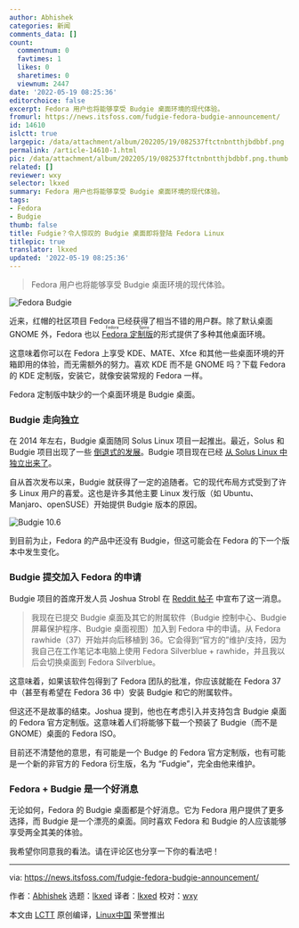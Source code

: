 ```yaml
---
author: Abhishek
categories: 新闻
comments_data: []
count:
  commentnum: 0
  favtimes: 1
  likes: 0
  sharetimes: 0
  viewnum: 2447
date: '2022-05-19 08:25:36'
editorchoice: false
excerpt: Fedora 用户也将能够享受 Budgie 桌面环境的现代体验。
fromurl: https://news.itsfoss.com/fudgie-fedora-budgie-announcement/
id: 14610
islctt: true
largepic: /data/attachment/album/202205/19/082537ftctnbntthjbdbbf.png
permalink: /article-14610-1.html
pic: /data/attachment/album/202205/19/082537ftctnbntthjbdbbf.png.thumb.jpg
related: []
reviewer: wxy
selector: lkxed
summary: Fedora 用户也将能够享受 Budgie 桌面环境的现代体验。
tags:
- Fedora
- Budgie
thumb: false
title: Fudgie？令人惊叹的 Budgie 桌面即将登陆 Fedora Linux
titlepic: true
translator: lkxed
updated: '2022-05-19 08:25:36'
---
```



> 
> Fedora 用户也将能够享受 Budgie 桌面环境的现代体验。
> 
> 
> 


![Fedora Budgie](/data/attachment/album/202205/19/082537ftctnbntthjbdbbf.png)


近来，红帽的社区项目 Fedora 已经获得了相当不错的用户群。除了默认桌面 GNOME 外，Fedora 也以 <ruby> <a href="https://spins.fedoraproject.org">  Fedora 定制版 </a> <rt>  Fedora Spins </rt></ruby> 的形式提供了多种其他桌面环境。


这意味着你可以在 Fedora 上享受 KDE、MATE、Xfce 和其他一些桌面环境的开箱即用的体验，而无需额外的努力。喜欢 KDE 而不是 GNOME 吗？下载 Fedora 的 KDE 定制版，安装它，就像安装常规的 Fedora 一样。


Fedora 定制版中缺少的一个桌面环境是 Budgie 桌面。


### Budgie 走向独立


在 2014 年左右，Budgie 桌面随同 Solus Linux 项目一起推出。最近，Solus 和 Budgie 项目出现了一些 [倒退式的发展](https://news.itsfoss.com/solus-co-lead-resign-budgie-serpent/)。Budgie 项目现在已经 [从 Solus Linux 中独立出来了](https://news.itsfoss.com/budgie-10-6-release/)。


自从首次发布以来，Budgie 就获得了一定的追随者。它的现代布局方式受到了许多 Linux 用户的喜爱。这也是许多其他主要 Linux 发行版（如 Ubuntu、Manjaro、openSUSE）开始提供 Budgie 版本的原因。


![Budgie 10.6](/data/attachment/album/202205/19/082537wmmmb7x3mx1hnj81.jpg)


到目前为止，Fedora 的产品中还没有 Budgie，但这可能会在 Fedora 的下一个版本中发生变化。


### Budgie 提交加入 Fedora 的申请


Budgie 项目的首席开发人员 Joshua Strobl 在 [Reddit 帖子](https://www.reddit.com/r/Fedora/comments/uq3gah/budgie_desktop_has_now_been_submitted_for/) 中宣布了这一消息。



> 
> 我现在已提交 Budgie 桌面及其它的附属软件（Budgie 控制中心、Budgie 屏幕保护程序、Budgie 桌面视图）加入到 Fedora 中的申请。从 Fedora rawhide（37）开始并向后移植到 36。它会得到“官方的”维护/支持，因为我自己在工作笔记本电脑上使用 Fedora Silverblue + rawhide，并且我以后会切换桌面到 Fedora Silverblue。
> 
> 
> 


这意味着，如果该软件包得到了 Fedora 团队的批准，你应该就能在 Fedora 37 中（甚至有希望在 Fedora 36 中）安装 Budgie 和它的附属软件。


但这还不是故事的结束。Joshua 提到，他也在考虑引入并支持包含 Budgie 桌面的 Fedora 官方定制版。这意味着人们将能够下载一个预装了 Budgie（而不是 GNOME）桌面的 Fedora ISO。


目前还不清楚他的意思，有可能是一个 Budge 的 Fedora 官方定制版，也有可能是一个新的非官方的 Fedora 衍生版，名为 “Fudgie”，完全由他来维护。


### Fedora + Budgie 是一个好消息


无论如何，Fedora 的 Budgie 桌面都是个好消息。它为 Fedora 用户提供了更多选择，而 Budgie 是一个漂亮的桌面。同时喜欢 Fedora 和 Budgie 的人应该能够享受两全其美的体验。


我希望你同意我的看法。请在评论区也分享一下你的看法吧！




---


via: <https://news.itsfoss.com/fudgie-fedora-budgie-announcement/>


作者：[Abhishek](https://news.itsfoss.com/author/root/) 选题：[lkxed](https://github.com/lkxed) 译者：[lkxed](https://github.com/lkxed) 校对：[wxy](https://github.com/wxy)


本文由 [LCTT](https://github.com/LCTT/TranslateProject) 原创编译，[Linux中国](https://linux.cn/) 荣誉推出
